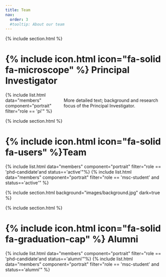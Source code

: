 ```yaml
---
title: Team
nav:
  order: 3
  #tooltip: About our team
---
```


{% include section.html %}

# {% include icon.html icon="fa-solid fa-microscope" %} Principal Investigator

<div style="display: grid; grid-template-columns: 1fr 2fr; gap: 1.5rem; align-items: center;">
  <div>
    {% include list.html data="members" component="portrait" filter="role == 'pi'" %}
  </div>
  <div>
    <p>
    More detailed text; background and research focus of the Principal Investigator.
    </p>
  </div>
</div>






{% include section.html %}

# {% include icon.html icon="fa-solid fa-users" %}Team



{% include list.html data="members" component="portrait" filter="role == 'phd-candidate'and status=='active'"%}
{% include list.html data="members" component="portrait" filter="role == 'msc-student' and status=='active'" %}

{% include section.html background="images/background.jpg" dark=true %}

{% include section.html %}

# {% include icon.html icon="fa-solid fa-graduation-cap" %} Alumni 
{% include list.html data="members" component="portrait" filter="role == 'phd-candidate'and status=='alumni'"%}
{% include list.html data="members" component="portrait" filter="role == 'msc-student' and status=='alumni'" %}




